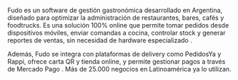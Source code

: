 
Fudo es un software de gestión gastronómica desarrollado en Argentina, diseñado para optimizar la administración de restaurantes, bares, cafés y foodtrucks. Es una solución 100% online que permite tomar pedidos desde dispositivos móviles, enviar comandas a cocina, controlar stock y generar reportes de ventas, sin necesidad de hardware especializado .


Además, Fudo se integra con plataformas de delivery como PedidosYa y Rappi, ofrece carta QR y tienda online, y permite gestionar pagos a través de Mercado Pago . Más de 25.000 negocios en Latinoamérica ya lo utilizan.
